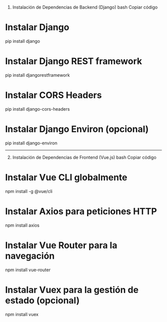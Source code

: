 1. Instalación de Dependencias de Backend (Django)
bash
Copiar código
# Instalar Django
pip install django

# Instalar Django REST framework
pip install djangorestframework

# Instalar CORS Headers
pip install django-cors-headers

# Instalar Django Environ (opcional)
pip install django-environ

-----------------------------------------

2. Instalación de Dependencias de Frontend (Vue.js)
bash
Copiar código
# Instalar Vue CLI globalmente
npm install -g @vue/cli

# Instalar Axios para peticiones HTTP
npm install axios

# Instalar Vue Router para la navegación
npm install vue-router

# Instalar Vuex para la gestión de estado (opcional)
npm install vuex
